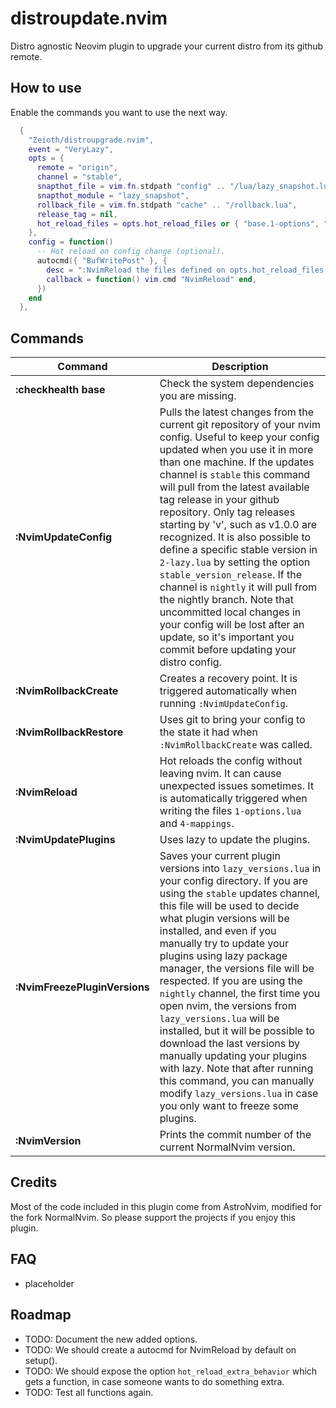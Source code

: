 # distroupdate.nvim
Distro agnostic Neovim plugin to upgrade your current distro from its github remote.

## How to use
Enable the commands you want to use the next way.

```lua
  {
    "Zeioth/distroupgrade.nvim",
    event = "VeryLazy",
    opts = {
      remote = "origin",
      channel = "stable",
      snapthot_file = vim.fn.stdpath "config" .. "/lua/lazy_snapshot.lua",
      snapthot_module = "lazy_snapshot",
      rollback_file = vim.fn.stdpath "cache" .. "/rollback.lua",
      release_tag = nil,
      hot_reload_files = opts.hot_reload_files or { "base.1-options", "base.4-mappings" }
    },
    config = function()
      -- Hot reload on config change (optional).
      autocmd({ "BufWritePost" }, {
        desc = ":NvimReload the files defined on opts.hot_reload_files on write.",
        callback = function() vim.cmd "NvimReload" end,
      })
    end
  },
```

## Commands

|  Command            | Description                             |
|---------------------|-----------------------------------------|
| **:checkhealth base** | Check the system dependencies you are missing. |
| **:NvimUpdateConfig** | Pulls the latest changes from the current git repository of your nvim config. Useful to keep your config updated when you use it in more than one machine. If the updates channel is `stable` this command will pull from the latest available tag release in your github repository. Only tag releases starting by 'v', such as v1.0.0 are recognized. It is also possible to define a specific stable version in `2-lazy.lua` by setting the option `stable_version_release`. If the channel is `nightly` it will pull from the nightly branch. Note that uncommitted local changes in your config will be lost after an update, so it's important you commit before updating your distro config. |
| **:NvimRollbackCreate** | Creates a recovery point. It is triggered automatically when running `:NvimUpdateConfig`. |
| **:NvimRollbackRestore** | Uses git to bring your config to the state it had when `:NvimRollbackCreate` was called. |
| **:NvimReload** | Hot reloads the config without leaving nvim. It can cause unexpected issues sometimes. It is automatically triggered when writing the files `1-options.lua` and `4-mappings`. |
| **:NvimUpdatePlugins** | Uses lazy to update the plugins. |
| **:NvimFreezePluginVersions** | Saves your current plugin versions into `lazy_versions.lua` in your config directory. If you are using the `stable` updates channel, this file will be used to decide what plugin versions will be installed, and even if you manually try to update your plugins using lazy package manager, the versions file will be respected. If you are using the `nightly` channel, the first time you open nvim, the versions from `lazy_versions.lua` will be installed, but it will be possible to download the last versions by manually updating your plugins with lazy. Note that after running this command, you can manually modify `lazy_versions.lua` in case you only want to freeze some plugins. |
| **:NvimVersion** | Prints the commit number of the current NormalNvim version. |

## Credits
Most of the code included in this plugin come from AstroNvim, modified for the fork NormalNvim. So please support the projects if you enjoy this plugin.

## FAQ
* placeholder

## Roadmap
* TODO: Document the new added options.
* TODO: We should create a autocmd for NvimReload by default on setup().
* TODO: We should expose the option `hot_reload_extra_behavior` which gets a function, in case someone wants to do something extra.
* TODO: Test all functions again.
